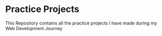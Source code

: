 # Practice Projects
<p>This Repository contains all the practice projects I have made during my Web Development Journey</p>
